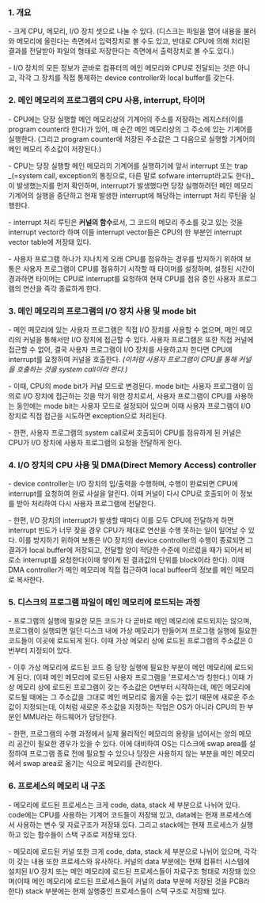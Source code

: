 ### 1. 개요

\- 크게 CPU, 메모리, I/O 장치 셋으로 나눌 수 있다. (디스크는 파일을 열어 내용을 불러와 메모리에 올린다는 측면에서 입력장치로 볼 수도 있고, 반대로 CPU에 의해 처리된 결과를 전달받아 파일의 형태로 저장한다는 측면에서 출력장치로 볼 수도 있다.)

\- I/O 장치의 모든 정보가 곧바로 컴퓨터의 메인 메모리와 CPU로 전달되는 것은 아니고, 각각 그 장치를 직접 통제하는 device controller와 local buffer를 갖는다.


### 2. 메인 메모리의 프로그램의 CPU 사용, interrupt, 타이머

\- CPU에는 당장 실행할 메인 메모리상의 기계어의 주소를 저장하는 레지스터(이를 program counter라 한다)가 있어, 매 순간 메인 메모리상의 그 주소에 있는 기계어를 실행한다. (그리고 program counter에 저장된 주소값은 그 다음으로 실행할 기계어의 메인 메모리 주소값이 저장된다.)

\- CPU는 당장 실행할 메인 메모리의 기계어를 실행하기에 앞서 interrupt 또는 trap _(=system call, exception의 통칭으로, 다른 말로 sofware interrupt라고도 한다)_이 발생했는지를 먼저 확인하며, interrupt가 발생했다면 당장 실행하려던 메인 메모리 기계어의 실행을 중단하고 현재 발생한 interrupt에 해당하는 interrupt 처리 루틴을 실행한다.

\- interrupt 처리 루틴은 **커널의 함수**로서, 그 코드의 메모리 주소를 갖고 있는 것을 interrupt vector라 하며 이들 interrupt vector들은 CPU의 한 부분인 interrupt vector table에 저장돼 있다.

\- 사용자 프로그램 하나가 지나치게 오래 CPU를 점유하는 경우를 방지하기 위하여 보통은 사용자 프로그램이 CPU를 점유하기 시작할 때 타이머를 설정하며, 설정된 시간이 경과하면 타이머는 CPU로 interrupt를 요청하여 현재 CPU를 점유 중인 사용자 프로그램의 연산을 즉각 종료하게 한다.


### 3. 메인 메모리의 프로그램의 I/O 장치 사용 및 mode bit


\- 메인 메모리에 있는 사용자 프로그램은 직접 I/O 장치를 사용할 수 없으며, 메인 메모리의 커널을 통해서만 I/O 장치에 접근할 수 있다. 사용자 프로그램은 또한 직접 커널에 접근할 수 없어, 결국 사용자 프로그램이 I/O 장치를 사용하고자 한다면 CPU에 interrupt를 요청하여 커널을 호출한다. _(이처럼 사용자 프로그램이 CPU를 통해 커널을 호출하는 것을 system call이라 한다.)_ 

\- 이때, CPU의 mode bit가 커널 모드로 변경된다. mode bit는 사용자 프로그램이 임의로 I/O 장치에 접근하는 것을 막기 위한 장치로서, 사용자 프로그램이 CPU를 사용하는 동안에는 mode bit는 사용자 모드로 설정되어 있으며 이때 사용자 프로그램이 I/O 장치로 직접 접근을 시도하면 exception으로 처리된다. 

\- 한편, 사용자 프로그램의 system call로써 호출되어 CPU를 점유하게 된 커널은 CPU가 I/O 장치에 사용자 프로그램의 요청을 전달하게 한다. 


### 4. I/O 장치의 CPU 사용 및 DMA(Direct Memory Access) controller

\- device controller는 I/O 장치의 입/출력을 수행하며, 수행이 완료되면 CPU에 interrupt를 요청하여 완료 사실을 알린다. 이때 커널이 다시 CPU로 호출되어 이 정보를 받아 처리하여 다시 사용자 프로그램에 전달한다.

\- 한편, I/O 장치의 interrupt가 발생할 때마다 이를 모두 CPU에 전달하게 하면 interrupt 빈도가 너무 잦을 경우 CPU가 제대로 연산을 수행 못하는 일이 일어날 수 있다. 이를 방지하기 위하여 보통은 I/O 장치의 device controller의 수행이 종료되면 그 결과가 local buffer에 저장되고, 전달할 양이 적당한 수준에 이르렀을 때가 되어서 비로소 interrupt를 요청한다(이때 쌓이게 된 결과값의 단위를 block이라 한다). 이때 DMA controller가 메인 메모리에 직접 접근하여 local buffeer의 정보를 메인 메모리로 복사한다.


### 5. 디스크의 프로그램 파일이 메인 메모리에 로드되는 과정

\- 프로그램의 실행에 필요한 모든 코드가 다 곧바로 메인 메모리에 로드되지는 않으며, 프로그램이 실행되면 일단 디스크 내에 가상 메모리가 만들어져 프로그램 실행에 필요한 코드들이 이곳에 로드되게 된다. 이때 가상 메모리 상에 로드된 프로그램의 주소값은 0번부터 지정되어 있다.

\- 이후 가상 메모리에 로드된 코드 중 당장 실행에 필요한 부분이 메인 메모리에 로드되게 된다. (이때 메인 메모리에 로드된 사용자 프로그램을 '프로세스'라 칭한다.) 이때 가상 메모리 상에 로드된 프로그램이 갖는 주소값은 0번부터 시작하는데, 메인 메모리에 로드될 때에는 그 주소값을 그대로 메인 메모리로 옮겨올 수는 없기 때문에 새로운 주소값이 지정되는데, 이처럼 새로운 주소값을 지정하는 작업은 OS가 아니라 CPU의 한 부분인 MMU라는 하드웨어가 담당한다.

\- 한편, 프로그램의 수행 과정에서 실제 물리적인 메모리의 용량을 넘어서는 양의 메모리 공간이 필요한 경우가 있을 수 있다. 이에 대비하여 OS는 디스크에 swap area를 설정하여 프로그램 종료 전에 필요할 수 있으나 당장은 사용하지 않는 부분을 메인 메모리에서 swap area로 옮기는 식으로 메모리를 관리한다.


### 6. 프로세스의 메모리 내 구조

\- 메모리에 로드된 프로세스는 크게 code, data, stack 세 부분으로 나뉘어 있다. code에는 CPU를 사용하는 기계어 코드들이 저장돼 있고, data에는 현재 프로세스에서 사용하는 변수 및 자료구조가 저장돼 있다. 그리고 stack에는 현재 프로세스가 실행하고 있는 함수들이 스택 구조로 저장돼 있다.

\- 메모리에 로드된 커널 또한 크게 code, data, stack 세 부분으로 나뉘어 있으며, 각각이 갖는 내용 또한 프로세스와 유사하다. 커널의 data 부분에는 현재 컴퓨터 시스템에 설치된 I/O 장치 또는 메인 메모리에 로드된 프로세스들이 자료구조 형태로 저장돼 있으며(이때 메인 메모리에 로드된 프로세스들이 커널의 data 부분에 저장된 것을 PCB라 한다) stack 부분에는 현재 실행중인 프로세스들이 스택 구조로 저장돼 있다.